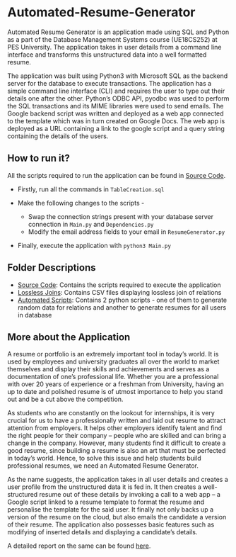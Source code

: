 # Automated-Resume-Generator
Automated Resume Generator is an application made using SQL and Python as a part of the Database Management Systems course (UE18CS252) at PES University. The application takes in user details from a command line interface and transforms this unstructured data into a well formatted resume. 

The application was built using Python3 with Microsoft SQL as the backend server for the database to execute transactions. The application has a simple command line interface (CLI) and requires the user to type out their details one after the other. Python’s ODBC API, pyodbc was used to perform the SQL transactions and its MIME libraries were used to send emails. The Google backend script was written and deployed as a web app connected to the template which was in turn created on Google Docs. The web app is deployed as a URL containing a link to the google script and a query string containing the details of the users.

## How to run it?
All the scripts required to run the application can be found in [Source Code](https://github.com/aditeyabaral/Automated-Resume-Generator/tree/master/Source%20Code). 
* Firstly, run all the commands in ```TableCreation.sql```
* Make the following changes to the scripts - 

    * Swap the connection strings present with your database server connection in ```Main.py``` and ```Dependencies.py```
    * Modify the email address fields to your email in ```ResumeGenerator.py```
* Finally, execute the application with ```python3 Main.py```

## Folder Descriptions
* [Source Code](https://github.com/aditeyabaral/Automated-Resume-Generator/tree/master/Source%20Code): Contains the scripts required to execute the application
* [Lossless Joins](https://github.com/aditeyabaral/Automated-Resume-Generator/tree/master/Lossless%20Joins): Contains CSV files displaying lossless join of relations
* [Automated Scripts](https://github.com/aditeyabaral/Automated-Resume-Generator/tree/master/Automated%20Scripts): Contains 2 python scripts - one of them to generate random data for relations and another to generate resumes for all users in database

## More about the Application
A resume or portfolio is an extremely important tool in today’s world. It is used by employees and university graduates all over the world to market themselves and display their skills and achievements and serves as a documentation of one’s professional life. Whether you are a professional with over 20 years of experience or a freshman from University, having an up to date and polished resume is of utmost importance to help you stand out and be a cut above the competition.

As students who are constantly on the lookout for internships, it is very crucial for us to have a professionally written and laid out resume to attract attention from employers. It helps other employers identify talent and find the right people for their company – people who are skilled and can bring a change in the company. However, many students find it difficult to create a good resume, since building a resume is also an art that must be perfected in today’s world. Hence, to solve this issue and help students build professional resumes, we need an Automated Resume Generator.

As the name suggests, the application takes in all user details and creates a user profile from the unstructured data it is fed in. It then creates a well-structured resume out of these details by invoking a call to a web app – a Google script linked to a resume template to format the resume and personalise the template for the said user. It finally not only backs up a version of the resume on the cloud, but also emails the candidate a version of their resume. The application also possesses basic features such as modifying of inserted details and displaying a candidate’s details.

A detailed report on the same can be found [here](https://github.com/aditeyabaral/Automated-Resume-Generator/blob/master/DBMS%20Project%20Report%20-%20PES1201800366.pdf).
